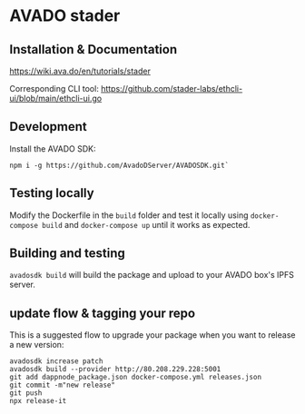 # AVADO stader

## Installation & Documentation

https://wiki.ava.do/en/tutorials/stader

Corresponding CLI tool: https://github.com/stader-labs/ethcli-ui/blob/main/ethcli-ui.go


## Development

Install the AVADO SDK:
```
npm i -g https://github.com/AvadoDServer/AVADOSDK.git`
```

## Testing locally

Modify the Dockerfile in the `build` folder and test it locally using `docker-compose build` and `docker-compose up` until it works as expected.

## Building and testing

`avadosdk build` will build the package and upload to your AVADO box's IPFS server.

## update flow & tagging your repo

This is a suggested flow to upgrade your package when you want to release a new version:

```
avadosdk increase patch
avadosdk build --provider http://80.208.229.228:5001
git add dappnode_package.json docker-compose.yml releases.json
git commit -m"new release"
git push
npx release-it
```











